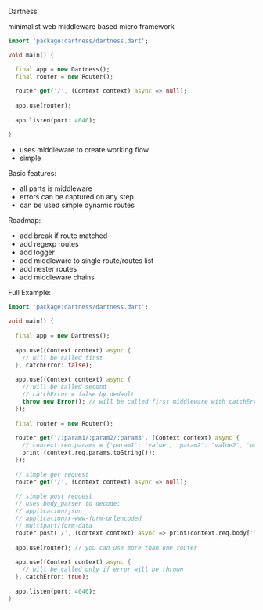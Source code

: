 Dartness

minimalist web middleware based micro framework

```dart
import 'package:dartness/dartness.dart';

void main() {

  final app = new Dartness();
  final router = new Router();
  
  router.get('/', (Context context) async => null);
  
  app.use(router);
  
  app.listen(port: 4040);

}
```

* uses middleware to create working flow
* simple 

Basic features:
* all parts is middleware
* errors can be captured on any step
* can be used simple dynamic routes

Roadmap:
* add break if route matched
* add regexp routes
* add logger
* add middleware to single route/routes list
* add nester routes
* add middleware chains

Full Example:
```dart
import 'package:dartness/dartness.dart';
  
void main() {
 
  final app = new Dartness();
  
  app.use((Context context) async {
    // will be called first
  }, catchError: false);
  
  app.use((Context context) async {
    // will be called second
    // catchError = false by dedault
    throw new Error(); // will be called first middleware with catchError = true 
  });
  
  final router = new Router();
  
  router.get('/:param1/:param2/:param3', (Context context) async {
    // context.req.params = {'param1': 'value', 'param2': 'value2', 'param3': 'value3'}
    print (context.req.params.toString());
  }); 
  
  // simple ger request
  router.get('/', (Context context) async => null);
    
  // simple post request
  // uses body_parser to decode:
  // application/json 
  // application/x-www-form-urlencoded
  // multipart/form-data
  router.post('/', (Context context) async => print(context.req.body['message']['text']));
 
  app.use(router); // you can use more than one router
 
  app.use((Context context) async {
    // will be called only if error will be thrown
  }, catchError: true);
  
  app.listen(port: 4040);
}
```
